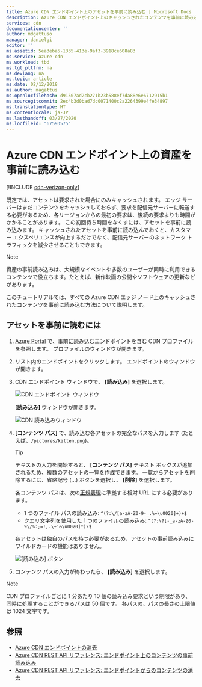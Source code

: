 ```yaml
---
title: Azure CDN エンドポイント上のアセットを事前に読み込む | Microsoft Docs
description: Azure CDN エンドポイント上のキャッシュされたコンテンツを事前に読み込む方法について説明します。
services: cdn
documentationcenter: ''
author: mdgattuso
manager: danielgi
editor: ''
ms.assetid: 5ea3eba5-1335-413e-9af3-3918ce608a83
ms.service: azure-cdn
ms.workload: tbd
ms.tgt_pltfrm: na
ms.devlang: na
ms.topic: article
ms.date: 02/12/2018
ms.author: magattus
ms.openlocfilehash: d91507ad2cb271b23b588ef7da88e6e6712915b1
ms.sourcegitcommit: 2ec4b3d0bad7dc0071400c2a2264399e4fe34897
ms.translationtype: HT
ms.contentlocale: ja-JP
ms.lasthandoff: 03/27/2020
ms.locfileid: "67593575"
---
```

# <a name="pre-load-assets-on-an-azure-cdn-endpoint"></a>Azure CDN エンドポイント上の資産を事前に読み込む
[!INCLUDE [cdn-verizon-only](../../includes/cdn-verizon-only.md)]

既定では、アセットは要求された場合にのみキャッシュされます。 エッジ サーバーはまだコンテンツをキャッシュしておらず、要求を配信元サーバーに転送する必要があるため、各リージョンからの最初の要求は、後続の要求よりも時間がかかることがあります。 この初回待ち時間をなくすには、アセットを事前に読み込みます。 キャッシュされたアセットを事前に読み込んでおくと、カスタマー エクスペリエンスが向上するだけでなく、配信元サーバーのネットワーク トラフィックを減少させることもできます。

> [!NOTE]
> 資産の事前読み込みは、大規模なイベントや多数のユーザーが同時に利用できるコンテンツで役立ちます。たとえば、新作映画の公開やソフトウェアの更新などがあります。
> 
> 

このチュートリアルでは、すべての Azure CDN エッジ ノード上のキャッシュされたコンテンツを事前に読み込む方法について説明します。

## <a name="to-pre-load-assets"></a>アセットを事前に読むには
1. [Azure Portal](https://portal.azure.com) で、事前に読み込むエンドポイントを含む CDN プロファイルを参照します。 プロファイルのウィンドウが開きます。
    
2. リスト内のエンドポイントをクリックします。 エンドポイントのウィンドウが開きます。
3. CDN エンドポイント ウィンドウで、 **[読み込み]** を選択します。
   
    ![CDN エンドポイント ウィンドウ](./media/cdn-preload-endpoint/cdn-endpoint-blade.png)
   
    **[読み込み]** ウィンドウが開きます。
   
    ![CDN 読み込みウィンドウ](./media/cdn-preload-endpoint/cdn-load-blade.png)
4. **[コンテンツ パス]** で、読み込む各アセットの完全なパスを入力します (たとえば、`/pictures/kitten.png`)。
   
   > [!TIP]
   > テキストの入力を開始すると、 **[コンテンツ パス]** テキスト ボックスが追加されるため、複数のアセットの一覧を作成できます。 一覧からアセットを削除するには、省略記号 (...) ボタンを選択し、 **[削除]** を選択します。
   > 
   > 各コンテンツ パスは、次の[正規表現](/dotnet/standard/base-types/regular-expression-language-quick-reference)に準拠する相対 URL にする必要があります。  
   > - 1 つのファイル パスの読み込み: `^(?:\/[a-zA-Z0-9-_.%=\u0020]+)+$`  
   > - クエリ文字列を使用した 1 つのファイルの読み込み: `^(?:\?[-_a-zA-Z0-9\/%:;=!,.\+'&\u0020]*)?$` 
   > 
   > 各アセットは独自のパスを持つ必要があるため、アセットの事前読み込みにワイルドカードの機能はありません。
   > 
   > 
   
    ![[読み込み] ボタン](./media/cdn-preload-endpoint/cdn-load-paths.png)
5. コンテンツ パスの入力が終わったら、 **[読み込み]** を選択します。
   

> [!NOTE]
> CDN プロファイルごとに 1 分あたり 10 個の読み込み要求という制限があり、同時に処理することができるパスは 50 個です。 各パスの、パスの長さの上限値は 1024 文字です。
> 
> 

## <a name="see-also"></a>参照
* [Azure CDN エンドポイントの消去](cdn-purge-endpoint.md)
* [Azure CDN REST API リファレンス: エンドポイント上のコンテンツの事前読み込み](https://docs.microsoft.com/rest/api/cdn/endpoints/loadcontent)
* [Azure CDN REST API リファレンス: エンドポイントからのコンテンツの消去](https://docs.microsoft.com/rest/api/cdn/endpoints/purgecontent)

